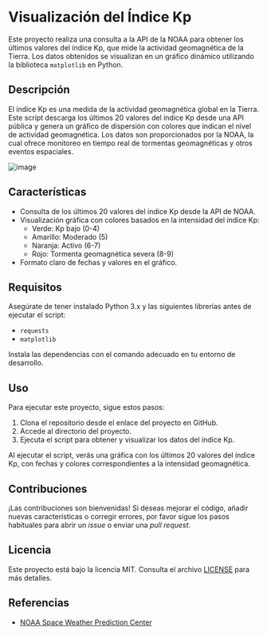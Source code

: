 # Visualización del Índice Kp

Este proyecto realiza una consulta a la API de la NOAA para obtener los últimos valores del índice Kp, que mide la actividad geomagnética de la Tierra. Los datos obtenidos se visualizan en un gráfico dinámico utilizando la biblioteca `matplotlib` en Python.

## Descripción

El índice Kp es una medida de la actividad geomagnética global en la Tierra. Este script descarga los últimos 20 valores del índice Kp desde una API pública y genera un gráfico de dispersión con colores que indican el nivel de actividad geomagnética. Los datos son proporcionados por la NOAA, la cual ofrece monitoreo en tiempo real de tormentas geomagnéticas y otros eventos espaciales.

![image](https://github.com/user-attachments/assets/5e81e904-2c8f-4b1b-b5db-e64bfa9ffee6)

## Características

- Consulta de los últimos 20 valores del índice Kp desde la API de NOAA.
- Visualización gráfica con colores basados en la intensidad del índice Kp:
  - Verde: Kp bajo (0-4)
  - Amarillo: Moderado (5)
  - Naranja: Activo (6-7)
  - Rojo: Tormenta geomagnética severa (8-9)
- Formato claro de fechas y valores en el gráfico.

## Requisitos

Asegúrate de tener instalado Python 3.x y las siguientes librerías antes de ejecutar el script:

- `requests`
- `matplotlib`

Instala las dependencias con el comando adecuado en tu entorno de desarrollo.

## Uso

Para ejecutar este proyecto, sigue estos pasos:

1. Clona el repositorio desde el enlace del proyecto en GitHub.
2. Accede al directorio del proyecto.
3. Ejecuta el script para obtener y visualizar los datos del índice Kp.

Al ejecutar el script, verás una gráfica con los últimos 20 valores del índice Kp, con fechas y colores correspondientes a la intensidad geomagnética.

## Contribuciones

¡Las contribuciones son bienvenidas! Si deseas mejorar el código, añadir nuevas características o corregir errores, por favor sigue los pasos habituales para abrir un *issue* o enviar una *pull request*.

## Licencia

Este proyecto está bajo la licencia MIT. Consulta el archivo [LICENSE](LICENSE) para más detalles.

## Referencias

- [NOAA Space Weather Prediction Center](https://www.swpc.noaa.gov/)
